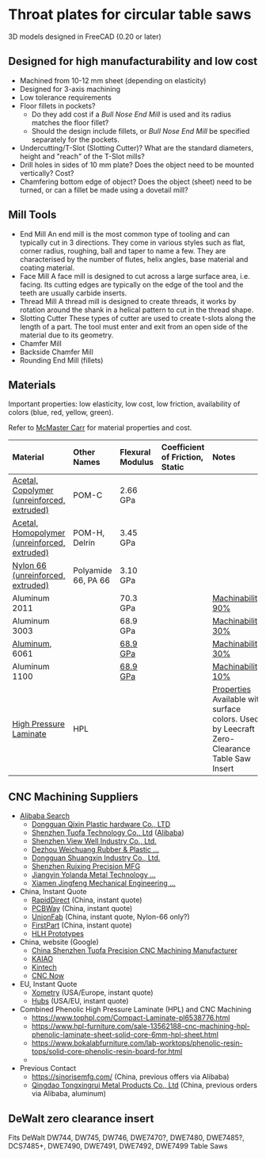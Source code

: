 # Throat plates for circular table saws

3D models designed in FreeCAD (0.20 or later)

## Designed for high manufacturability and low cost

* Machined from 10-12 mm sheet (depending on elasticity)
* Designed for 3-axis machining
* Low tolerance requirements
* Floor fillets in pockets?
  * Do they add cost if a _Bull Nose End Mill_ is used and its radius matches the floor fillet?
  * Should the design include fillets, or _Bull Nose End Mill_ be specified separately for the pockets.
* Undercutting/T-Slot (Slotting Cutter)?
  What are the standard diameters, height and "reach" of the T-Slot mills?
* Drill holes in sides of 10 mm plate?
  Does the object need to be mounted vertically? Cost?
* Chamfering bottom edge of object?
  Does the object (sheet) need to be turned, or can a fillet be made using a dovetail mill?


## Mill Tools

* End Mill
  An end mill is the most common type of tooling and can typically cut in 3 directions. They come in various styles such as flat, corner radius, roughing, ball and taper to name a few. They are characterised by the number of flutes, helix angles, base material and coating material.
* Face Mill
  A face mill is designed to cut across a large surface area, i.e. facing. Its cutting edges are typically on the edge of the tool and the teeth are usually carbide inserts.
* Thread Mill
  A thread mill is designed to create threads, it works by rotation around the shank in a helical pattern to cut in the thread shape.
* Slotting Cutter
  These types of cutter are used to create t-slots along the length of a part. The tool must enter and exit from an open side of the material due to its geometry.
* Chamfer Mill
* Backside Chamfer Mill
* Rounding End Mill (fillets)

## Materials

Important properties: low elasticity, low cost, low friction, availability of colors (blue, red, yellow, green).

Refer to [McMaster Carr](https://www.mcmaster.com/plastics/shape~sheet-and-bar/) for material properties and cost.

| Material | Other Names | Flexural Modulus | Coefficient of Friction, Static | Notes |
| :--- | :--- | :--- | :--- | :--- |
| [Acetal, Copolymer (unreinforced, extruded)](https://www.matweb.com/search/DataSheet.aspx?MatGUID=41729a655cb24c949f1361cc6b5b1a5d) | POM-C | 2.66 GPa	| |
| [Acetal, Homopolymer (unreinforced, extruded)](https://www.matweb.com/search/DataSheet.aspx?MatGUID=c6564de5b78a4887850d777d445c9ca7) | POM-H, Delrin | 3.45 GPa | |
| [Nylon 66  (unreinforced, extruded)](https://www.matweb.com/search/DataSheet.aspx?MatGUID=25c36a3b22a44c0784cc29aae943a550) | Polyamide 66, PA 66 | 3.10 GPa | | |
| Aluminum 2011 | | 70.3 GPa | | [Machinability: 90%](https://www.matweb.com/search/DataSheet.aspx?MatGUID=8c05024423d64aaab0148295c5a57067) |
| Aluminum 3003 | | 68.9 GPa | | [Machinability: 30%](https://www.matweb.com/search/DataSheet.aspx?MatGUID=fd4a40f87d3f4912925e5e6eab1fbc40) |
| [Aluminum](https://en.wikipedia.org/wiki/Aluminium_alloy#Wrought_alloys), 6061 | | [68.9 GPa](https://www.matweb.com/search/datasheet.aspx?MatGUID=626ec8cdca604f1994be4fc2bc6f7f63) | | [Machinability: 30%](https://www.matweb.com/search/datasheet.aspx?MatGUID=626ec8cdca604f1994be4fc2bc6f7f63) |
| Aluminum 1100 | | [68.9 GPa](https://www.matweb.com/search/DataSheet.aspx?MatGUID=db0307742df14c8f817bd8d62207368e) | | [Machinability: 10%](https://www.matweb.com/search/datasheet.aspx?matguid=db0307742df14c8f817bd8d62207368e) |
| [High Pressure Laminate](https://www.alibaba.com/showroom/hpl.html) | HPL | | | [Properties](https://aciplastics.net/wp-content/uploads/2014/11/High-Pressure-LaminatesHPL-Properties.pdf) Available with surface colors. Used by Leecraft Zero-Clearance Table Saw Insert |


## CNC Machining Suppliers

* [Alibaba Search](https://www.alibaba.com/trade/search?fsb=y&IndexArea=product_en&categoryId=100004566&keywords=cnc+milling&knowledgeGraphId=100000004-10000000053%2C100001543-10000048389%2C100007633-10000050672&tab=all&viewtype=L&)
  * [Dongguan Qixin Plastic hardware Co., LTD](https://www.alibaba.com/product-detail/High-Precision-Factory-Direct-Turning-Milling_1600640947291.html)
  * [Shenzhen Tuofa Technology Co., Ltd](https://www.tuofa-cncmachining.com/cnc-machining-service/cnc-milling/)  ([Alibaba](https://www.alibaba.com/product-detail/Custom-Cnc-Machining-Milling-Turning-Plastic_1600122747548.html))
  * [Shenzhen View Well Industry Co., Ltd.](https://www.alibaba.com/product-detail/High-precision-custom-cnc-machining-parts_1600209551326.html)
  * [Dezhou Weichuang Rubber & Plastic ...](https://www.alibaba.com/product-detail/Customized-Plastic-Nylon-POM-HDPE-CNC_1600462421882.html)
  * [Dongguan Shuangxin Industry Co., Ltd.](https://www.alibaba.com/product-detail/Custom-CNC-Machining-Milling-Milled-Turning_1600380920277.html)
  * [Shenzhen Ruixing Precision MFG](https://www.alibaba.com/product-detail/Customized-Cnc-Turned-Milling-Peek-Pom_1600584209321.html)
  * [Jiangyin Yolanda Metal Technology ...](https://www.alibaba.com/product-detail/POM-Nylon-PEEK-ABS-Various-Colors_1600598442696.html)
  * [Xiamen Jingfeng Mechanical Engineering ...](https://www.alibaba.com/product-detail/Free-sample-5-Axis-Peek-Plastic_1600607551764.html)
* China, Instant Quote
  * [RapidDirect](https://www.rapiddirect.com/services/cnc-milling/) (China, instant quote)
  * [PCBWay](https://www.pcbway.com/rapid-prototyping/manufacture/?type=1&reffercode=TOP) (China, instant quote)
  * [UnionFab](https://www.unionfab.com/service/cnc-milling) (China, instant quote, Nylon-66 only?)
  * [FirstPart](https://firstpart.com/cnc-milling/) (China, instant quote)
  * [HLH Prototypes](https://www.hlhprototypes.com/cnc-machining/)
* China, website (Google)
  * [China Shenzhen Tuofa Precision CNC Machining Manufacturer](https://www.tuofa-cncmachining.com/cnc-machining-service/cnc-milling/)
  * [KAIAO](https://www.kaiaorapid.com/cnc-machining/)
  * [Kintech](https://www.kintec-machining.com/CNC-Milling-Services.html)
  * [CNC Now](https://cncnow.com/cnc-milling-services/)
* EU, Instant Quote
  * [Xometry](https://xometry.eu/en/cnc-milling/)  (USA/Europe, instant quote)
  * [Hubs](https://www.hubs.com/cnc-machining/cnc-milling-service/) (USA/EU, instant quote)
* Combined Phenolic High Pressure Laminate (HPL) and CNC Machining
  * https://www.tophpl.com/Compact-Laminate-pl6538776.html
  * https://www.hpl-furniture.com/sale-13562188-cnc-machining-hpl-phenolic-laminate-sheet-solid-core-6mm-hpl-sheet.html
  * https://www.bokalabfurniture.com/lab-worktops/phenolic-resin-tops/solid-core-phenolic-resin-board-for.html
  * 
* Previous Contact
  * https://sinorisemfg.com/ (China, previous offers via Alibaba)
  * [Qingdao Tongxingrui Metal Products Co., Ltd](https://www.company-list.org/qingdao_tongxingrui_metal_products_co_ltd.html) (China, previous orders via Alibaba, aluminum)

## DeWalt zero clearance insert

Fits DeWalt DW744, DW745, DW746, DWE7470?, DWE7480, DWE7485?, DCS7485+, DWE7490, DWE7491, DWE7492, DWE7499 Table Saws



